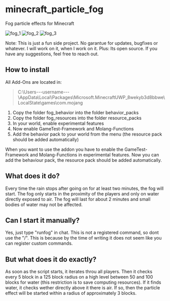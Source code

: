 # minecraft_particle_fog

Fog particle effects for Minecraft

![fog_1](https://user-images.githubusercontent.com/25495079/166561036-379c942b-c8a3-4240-b137-601161f963c9.PNG)
![fog_2](https://user-images.githubusercontent.com/25495079/166561039-f9dd3ba5-26b3-4507-b3e8-03025001cebc.PNG)
![fog_3](https://user-images.githubusercontent.com/25495079/166561041-82b5cf00-0d84-44ff-acba-c1b1f0cccd2b.PNG)

Note: This is just a fun side project. No garantue for updates, bugfixes or whatever. I will work on it, when I work on it. Plus: Its open source.
If you have any suggestions, feel free to reach out.

## How to install
All Add-Ons are located in:

> C:\Users\---username---\AppData\Local\Packages\Microsoft.MinecraftUWP_8wekyb3d8bbwe\LocalState\games\com.mojang

1. Copy the folder fog_behavior into the folder behavior_packs
2. Copy the folder fog_resources into the folder resource_packs
3. In your world, enable experimental features
4. Now enable GameTest-Framework and Molang-Functions
5. Add the behavior pack to your world from the menu (the resource pack should be added automatically)

When you want to use the addon you have to enable the GameTest-Framework and Molang-Functions in experimental features.
Now you can add the behaviour pack, the resource pack should be added automatically.

## What does it do?
Every time the rain stops after going on for at least two minutes, the fog will start.
The fog only starts in the proximity of the players and only on water directly exposed to air.
The fog will last for about 2 minutes and small bodies of water may not be affected.

## Can I start it manually?
Yes, just type "runfog" in chat. 
This is not a registered command, so dont use the "/".
This is because by the time of writing it does not seem like you can register custom commands.

## But what does it do exactly?
As soon as the script starts, it iterates throu all players. 
Then it checks every 5 block in a 125 block radius on a high level between 50 and 100 blocks for water (this restriction is to save computing resources).
If it finds water, it checks wether directly above it there is air. 
If so, then the particle effect will be started within a radius of approximately 3 blocks.

